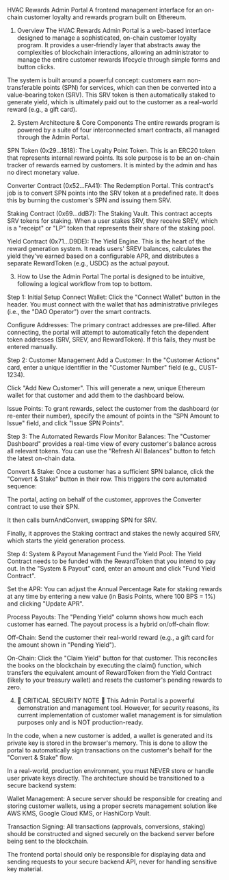 HVAC Rewards Admin Portal
A frontend management interface for an on-chain customer loyalty and rewards program built on Ethereum.

1. Overview
The HVAC Rewards Admin Portal is a web-based interface designed to manage a sophisticated, on-chain customer loyalty program. It provides a user-friendly layer that abstracts away the complexities of blockchain interactions, allowing an administrator to manage the entire customer rewards lifecycle through simple forms and button clicks.

The system is built around a powerful concept: customers earn non-transferable points (SPN) for services, which can then be converted into a value-bearing token (SRV). This SRV token is then automatically staked to generate yield, which is ultimately paid out to the customer as a real-world reward (e.g., a gift card).

2. System Architecture & Core Components
The entire rewards program is powered by a suite of four interconnected smart contracts, all managed through the Admin Portal.

SPN Token (0x29...1818): The Loyalty Point Token. This is an ERC20 token that represents internal reward points. Its sole purpose is to be an on-chain tracker of rewards earned by customers. It is minted by the admin and has no direct monetary value.

Converter Contract (0x52...FA41): The Redemption Portal. This contract's job is to convert SPN points into the SRV token at a predefined rate. It does this by burning the customer's SPN and issuing them SRV.

Staking Contract (0x69...ddB7): The Staking Vault. This contract accepts SRV tokens for staking. When a user stakes SRV, they receive SREV, which is a "receipt" or "LP" token that represents their share of the staking pool.

Yield Contract (0x71...D9DE): The Yield Engine. This is the heart of the reward generation system. It reads users' SREV balances, calculates the yield they've earned based on a configurable APR, and distributes a separate RewardToken (e.g., USDC) as the actual payout.

3. How to Use the Admin Portal
The portal is designed to be intuitive, following a logical workflow from top to bottom.

Step 1: Initial Setup
Connect Wallet: Click the "Connect Wallet" button in the header. You must connect with the wallet that has administrative privileges (i.e., the "DAO Operator") over the smart contracts.

Configure Addresses: The primary contract addresses are pre-filled. After connecting, the portal will attempt to automatically fetch the dependent token addresses (SRV, SREV, and RewardToken). If this fails, they must be entered manually.

Step 2: Customer Management
Add a Customer: In the "Customer Actions" card, enter a unique identifier in the "Customer Number" field (e.g., CUST-1234).

Click "Add New Customer". This will generate a new, unique Ethereum wallet for that customer and add them to the dashboard below.

Issue Points: To grant rewards, select the customer from the dashboard (or re-enter their number), specify the amount of points in the "SPN Amount to Issue" field, and click "Issue SPN Points".

Step 3: The Automated Rewards Flow
Monitor Balances: The "Customer Dashboard" provides a real-time view of every customer's balance across all relevant tokens. You can use the "Refresh All Balances" button to fetch the latest on-chain data.

Convert & Stake: Once a customer has a sufficient SPN balance, click the "Convert & Stake" button in their row. This triggers the core automated sequence:

The portal, acting on behalf of the customer, approves the Converter contract to use their SPN.

It then calls burnAndConvert, swapping SPN for SRV.

Finally, it approves the Staking contract and stakes the newly acquired SRV, which starts the yield generation process.

Step 4: System & Payout Management
Fund the Yield Pool: The Yield Contract needs to be funded with the RewardToken that you intend to pay out. In the "System & Payout" card, enter an amount and click "Fund Yield Contract".

Set the APR: You can adjust the Annual Percentage Rate for staking rewards at any time by entering a new value (in Basis Points, where 100 BPS = 1%) and clicking "Update APR".

Process Payouts: The "Pending Yield" column shows how much each customer has earned. The payout process is a hybrid on/off-chain flow:

Off-Chain: Send the customer their real-world reward (e.g., a gift card for the amount shown in "Pending Yield").

On-Chain: Click the "Claim Yield" button for that customer. This reconciles the books on the blockchain by executing the claim() function, which transfers the equivalent amount of RewardToken from the Yield Contract (likely to your treasury wallet) and resets the customer's pending rewards to zero.

4. 🚨 CRITICAL SECURITY NOTE 🚨
This Admin Portal is a powerful demonstration and management tool. However, for security reasons, its current implementation of customer wallet management is for simulation purposes only and is NOT production-ready.

In the code, when a new customer is added, a wallet is generated and its private key is stored in the browser's memory. This is done to allow the portal to automatically sign transactions on the customer's behalf for the "Convert & Stake" flow.

In a real-world, production environment, you must NEVER store or handle user private keys directly. The architecture should be transitioned to a secure backend system:

Wallet Management: A secure server should be responsible for creating and storing customer wallets, using a proper secrets management solution like AWS KMS, Google Cloud KMS, or HashiCorp Vault.

Transaction Signing: All transactions (approvals, conversions, staking) should be constructed and signed securely on the backend server before being sent to the blockchain.

The frontend portal should only be responsible for displaying data and sending requests to your secure backend API, never for handling sensitive key material.
